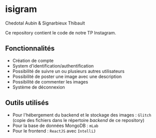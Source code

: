 # isigram
Chedotal Aubin & Signarbieux Thibault

Ce repository contient le code de notre TP Instagram.

## Fonctionnalités

+ Création de compte
+ System d'identification/authentification
+ Possibilité de suivre un ou plusieurs autres utilisateurs
+ Possibilité de poster une image avec une description
+ Possibilité de commenter les images
+ Système de déconnexion

## Outils utilisés

+ Pour l'hébergement du backend et le stockage des images : `Glitch` (copie des fichiers dans le répertoire *backend* de ce repository)
+ Pour la base de données MongoDB :  `mLab`
+ Pour le frontend : `ReactJS` avec `IntelliJ`